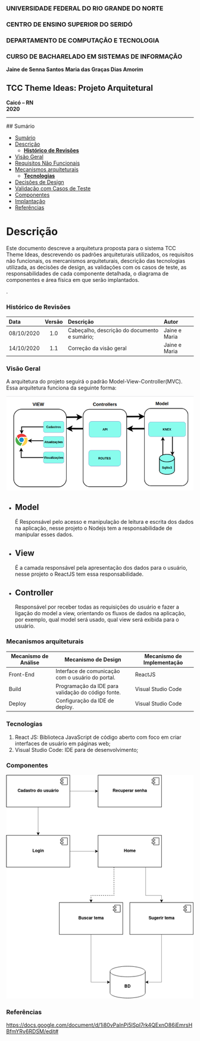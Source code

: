 ### **UNIVERSIDADE FEDERAL DO RIO GRANDE DO NORTE**

### **CENTRO DE ENSINO SUPERIOR DO SERIDÓ**

### **DEPARTAMENTO DE COMPUTAÇÃO E TECNOLOGIA**

### **CURSO DE BACHARELADO EM SISTEMAS DE INFORMAÇÃO**

**Jaine de Senna Santos**
**Maria das Graças Dias Amorim**

## **TCC Theme Ideas: Projeto Arquitetural**

**Caicó – RN**  
**2020**

---
<div id='sumario'/>
## Sumário

- [Sumário](#sumário)
- [Descrição](#descrição)
  - [**Histórico de Revisões**](#revisoes)
- [Visão Geral](#visao-geral)
- [Requisitos Não Funcionais](#requisitos-nao-funcionais)
- [Mecanismos arquiteturais](#mecanismos-arquiteturais)
  - [**Tecnologias**](#tecnologias)
- [Decisões de Design](#decisao-design)
- [Validação com Casos de Teste](#validacao-casos-teste)
- [Componentes](#componentes)
- [Implantação](#implantacao)
- [Referências](#referencias)

<div id='descricao'/>


# Descrição

Este documento descreve a arquitetura proposta para o sistema TCC Theme Ideas, descrevendo os padrões arquiteturais utilizados, os requisitos não funcionais, os mercanismos arquiteturais, descrição das tecnologias utilizada, as decisões de design, as validações com os casos de teste, as responsabilidades de cada componente detalhada, o diagrama de componentes e área física em que serão implantados.

.

<div id='revisoes'/>

### **Histórico de Revisões**

| Data       | Versão | Descrição                                                              | Autor                           |
| :--------- | :----: | :--------------------------------------------------------------------- | :------------------------------ |
| 08/10/2020 |  1.0   | Cabeçalho, descrição do documento e sumário;  | Jaine e Maria |
14/10/2020 | 1.1 | Correção da visão geral| Jaine e Maria |

<div id='visao-geral'/>

### **Visão Geral**
A arquitetura do projeto seguirá o padrão Model-View-Controller(MVC). Essa arquitetura funciona da seguinte forma: 

![Modelo arquitetural](/img/ModeloArquitetural.png)

+ ## Model
  É Responsável pelo acesso e manipulação de leitura e escrita dos dados na aplicação, nesse projeto o Nodejs tem a responsabilidade de manipular esses dados.
   
+ ## View
   É a camada responsável pela apresentação dos dados para o usuário, nesse projeto o ReactJS tem essa responsabilidade.

+ ## Controller
   Responsável por receber todas as requisições do usuário e fazer a ligação do model a view, orientando os fluxos de dados na aplicação, por exemplo, qual model será usado, qual view será exibida para o usuário.


<div id='mecanismos-arquiteturais'/>

### **Mecanismos arquiteturais**

| Mecanismo de Análise | Mecanismo de Design | Mecanismo de Implementação |
| --- | --- | --- |
| Front-End | Interface de comunicação com o usuário do portal.  | ReactJS |
| Build  | Programação da IDE para validação do código fonte. | Visual Studio Code  |
| Deploy | Configuração da IDE de deploy.| Visual Studio Code |

<div id='tecnologias'/>

### **Tecnologias**

1. React JS: Biblioteca JavaScript de código aberto com foco em criar interfaces de usuário em páginas web;
2. Visual Studio Code: IDE para de desenvolvimento;

<div id='componentes'/>

### **Componentes**

![Modelo Conceitual](/img/diagramaComponentes.png)

<div id='referencias'/>

### **Referências**
https://docs.google.com/document/d/1i80vPaInPi5lSpI7rk4QExnO86iEmrsHBfmYRy6RDSM/edit#